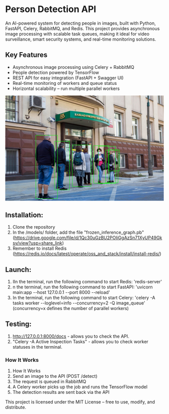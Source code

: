 # Person Detection API 
An AI-powered system for detecting people in images, built with Python, FastAPI, Celery, RabbitMQ, and Redis.
This project provides asynchronous image processing with scalable task queues, making it ideal for video surveillance, smart security systems, and real-time monitoring solutions.

## Key Features
- Asynchronous image processing using Celery + RabbitMQ
- People detection powered by TensorFlow
- REST API for easy integration (FastAPI + Swagger UI)
- Real-time monitoring of workers and queue status
- Horizontal scalability – run multiple parallel workers

![screenshot1](pic.jpg)

## Installation:
1. Clone the repository
2. In the /models/ folder, add the file "frozen_inference_graph.pb" (https://drive.google.com/file/d/1Qc30uGzBU2POIiGgAzSn71XyUP49Gksv/view?usp=share_link)
3. Remember to install Redis (https://redis.io/docs/latest/operate/oss_and_stack/install/install-redis/)

## Launch:
1. IIn the terminal, run the following command to start Redis: 'redis-server'
2. n the terminal, run the following command to start FastAPI: 'uvicorn main:app --host 127.0.0.1 --port 8000 --reload'
3. In the terminal, run the following command to start Celery: 'celery -A tasks worker --loglevel=info --concurrency=2 -Q image_queue' (concurrency=x defines the number of parallel workers)

## Testing:
1. http://127.0.0.1:8000/docs - allows you to check the API.
2. "Celery -A Active Inspection Tasks" - allows you to check worker statuses in the terminal.

### How It Works
1. How It Works
2. Send an image to the API (POST /detect)
3. The request is queued in RabbitMQ
4. A Celery worker picks up the job and runs the TensorFlow model
5. The detection results are sent back via the API

This project is licensed under the MIT License – free to use, modify, and distribute.

